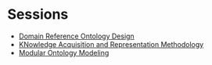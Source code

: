# Sessions
- [Domain Reference Ontology Design](./drod)
- [KNowledge Acquisition and Representation Methodology](./knarm)
- [Modular Ontology Modeling](./momo)